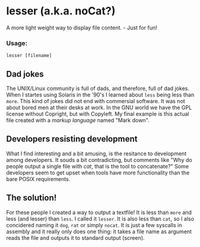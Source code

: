 # lesser (a.k.a. noCat?)
A more light weight way to display file content. - Just for fun!

### Usage:
```
lesser [filename]
```

## Dad jokes
The UNIX/Linux community is full of dads, and therefore, full of dad jokes. When I startes using Solaris in the '90's I learned about `less` being less than `more`. This kind of jokes did not end with commersial software. It was not about bored men at their desks at work. In the GNU world we have the GPL license without Copright, but with Copyleft. My final example is this actual file created with a *markup language* named "Mark down".
## Developers resisting development
What I find interesting and a bit amusing, is the resitance to development among developers. It souds a bit contradicting, but comments like "Why do people output a single file with *cat*, that is the tool to concatenate?" Some developers seem to get upset when tools have more functionality than the bare POSIX requirements.
## The solution!
For these people I created a way to output a textfile! It is less than `more` and less (and lesser) than `less`. I called it `lesser`. It is also less than `cat`, so I also concidered naming it `dog`, `rat` or simply `nocat`. It is just a few syscalls in assembly and it really only does one thing: it takes a file name as argument reads the file and outputs it to standard output (screen).
